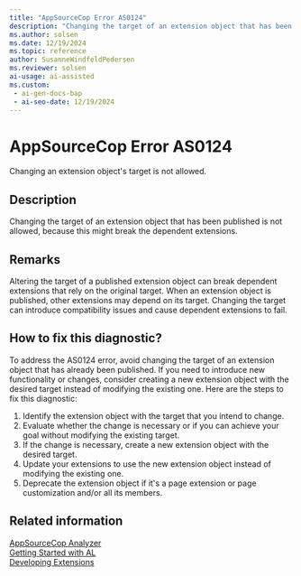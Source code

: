 ```yaml
---
title: "AppSourceCop Error AS0124"
description: "Changing the target of an extension object that has been published is not allowed, because this might break the dependent extensions."
ms.author: solsen
ms.date: 12/19/2024
ms.topic: reference
author: SusanneWindfeldPedersen
ms.reviewer: solsen
ai-usage: ai-assisted
ms.custom:
 - ai-gen-docs-bap
 - ai-seo-date: 12/19/2024
---
```

[//]: # (START>DO_NOT_EDIT)
[//]: # (IMPORTANT:Do not edit any of the content between here and the END>DO_NOT_EDIT.)
[//]: # (Any modifications should be made in the .xml files in the ModernDev repo.)
# AppSourceCop Error AS0124
Changing an extension object's target is not allowed.

## Description
Changing the target of an extension object that has been published is not allowed, because this might break the dependent extensions.

[//]: # (IMPORTANT: END>DO_NOT_EDIT)

## Remarks

Altering the target of a published extension object can break dependent extensions that rely on the original target. When an extension object is published, other extensions may depend on its target. Changing the target can introduce compatibility issues and cause dependent extensions to fail.

## How to fix this diagnostic?

To address the AS0124 error, avoid changing the target of an extension object that has already been published. If you need to introduce new functionality or changes, consider creating a new extension object with the desired target instead of modifying the existing one. Here are the steps to fix this diagnostic:

1. Identify the extension object with the target that you intend to change.
2. Evaluate whether the change is necessary or if you can achieve your goal without modifying the existing target.
3. If the change is necessary, create a new extension object with the desired target.
1. Update your extensions to use the new extension object instead of modifying the existing one. 
1. Deprecate the extension object if it's a page extension or page customization and/or all its members.

## Related information

[AppSourceCop Analyzer](appsourcecop.md)  
[Getting Started with AL](../devenv-get-started.md)  
[Developing Extensions](../devenv-dev-overview.md)  